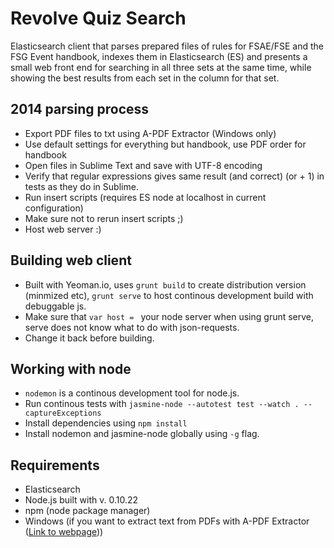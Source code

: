 Revolve Quiz Search
===============

Elasticsearch client that parses prepared files of rules for FSAE/FSE and the 
FSG Event handbook, indexes them in Elasticsearch (ES) and presents a small 
web front end for searching in all three sets at the same time, while showing 
the best results from each set in the column for that set. 


2014 parsing process
-------------
* Export PDF files to txt using A-PDF Extractor (Windows only)
* Use default settings for everything but handbook, use PDF order for handbook
* Open files in Sublime Text and save with UTF-8 encoding
* Verify that regular expressions gives same result (and correct) (or + 1) in tests as they do in Sublime.
* Run insert scripts (requires ES node at localhost in current configuration)
* Make sure not to rerun insert scripts ;)
* Host web server :)

Building web client
-----------
* Built with Yeoman.io, uses ```grunt build``` to create distribution version (minmized etc), ```grunt serve``` to host continous development build with debuggable js.
* Make sure that ```var host = ``` your node server when using grunt serve, serve does not know what to do with json-requests.
* Change it back before building.

Working with node
-----------
* ```nodemon``` is a continous development tool for node.js. 
* Run continous tests with ```jasmine-node --autotest test --watch . --captureExceptions```
* Install dependencies using ```npm install```
* Install nodemon and jasmine-node globally using ```-g``` flag.

Requirements
---------
* Elasticsearch 
* Node.js built with v. 0.10.22
* npm (node package manager)
* Windows (if you want to extract text from PDFs with A-PDF Extractor ([Link to webpage](http://www.a-pdf.com/text/index.htm)))
